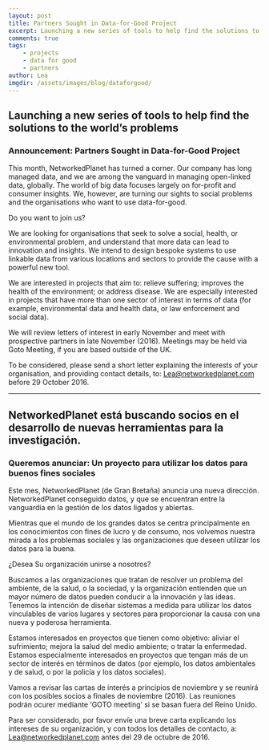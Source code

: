 ```yaml
---
layout: post
title: Partners Sought in Data-for-Good Project
excerpt: Launching a new series of tools to help find the solutions to the world’s problems
comments: true
tags:
    - projects
    - data for good
    - partners
author: Lea
imgdir: /assets/images/blog/dataforgood/
---
```


## Launching a new series of tools to help find the solutions to the world’s problems

### Announcement: Partners Sought in Data-for-Good Project

This month, NetworkedPlanet has turned a corner. Our company has long managed data, and we are among the vanguard in managing open-linked data, globally.  The world of big data focuses largely on for-profit and consumer insights. We, however, are turning our sights to social problems and the organisations who want to use data-for-good.

Do you want to join us?  

We are looking for organisations that seek to solve a social, health, or environmental problem, and understand that more data can lead to innovation and insights.  We intend to design bespoke systems to use linkable data from various locations and sectors to provide the cause with a powerful new tool.

We are interested in projects that aim to: relieve suffering; improves the health of the environment; or address disease.  We are especially interested in projects that have more than one sector of interest in terms of data (for example, environmental data and health data, or law enforcement and social data).

We will review letters of interest in early November and meet with prospective partners in late November (2016). Meetings may be held via Goto Meeting, if you are based outside of the UK. 

To be considered, please send a short letter explaining the interests of your organisation, and providing contact details, to: Lea@networkedplanet.com before 29 October 2016.

<hr />

## NetworkedPlanet está buscando socios en el desarrollo de nuevas herramientas para la investigación.

### Queremos anunciar: Un proyecto para utilizar los datos para buenos fines sociales

Este mes, NetworkedPlanet (de Gran Bretaña) anuncia una nueva dirección. NetworkedPlanet conseguido datos, y que se encuentran entre la vanguardia en la gestión de los datos ligados y abiertas. 

Mientras que el mundo de los grandes datos se centra principalmente en los conocimientos con fines de lucro y de consumo, nos volvemos nuestra mirada a los problemas sociales y las organizaciones que deseen utilizar los datos para la buena. 

¿Desea Su organización unirse a nosotros? 

Buscamos a las organizaciones que tratan de resolver un problema del ambiente, de la salud, o la sociedad, y la organización entienden que un mayor número de datos pueden conducir a la innovación y las ideas. Tenemos la intención de diseñar sistemas a medida para utilizar los datos vinculables de varios lugares y sectores para proporcionar la causa con una nueva y poderosa herramienta. 

Estamos interesados ​​en proyectos que tienen como objetivo: aliviar el sufrimiento; mejora la salud del medio ambiente; o tratar la enfermedad. Estamos especialmente interesados ​​en proyectos que tengan más de un sector de interés en términos de datos (por ejemplo, los datos ambientales y de salud, o por la policía y los datos sociales). 

Vamos a revisar las cartas de interés a principios de noviembre y se reunirá con los posibles socios a finales de noviembre (2016). Las reuniones podrán ocurer mediante ‘GOTO meeting’ si se basan fuera del Reino Unido. 

Para ser considerado, por favor envíe una breve carta explicando los intereses de su organización, y con todos los detalles de contacto, a: Lea@networkedplanet.com antes del 29 de octubre de 2016.
